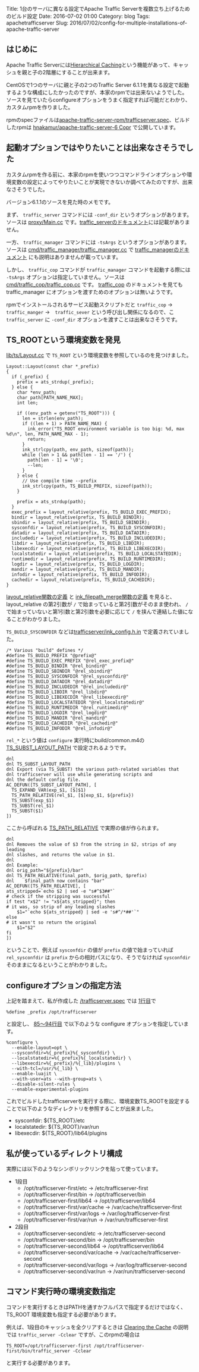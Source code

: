 Title: 1台のサーバに異なる設定でApache Traffic Serverを複数立ち上げるためのビルド設定
Date: 2016-07-02 01:00
Category: blog
Tags: apachetrafficserver
Slug: 2016/07/02/config-for-multiple-installations-of-apache-traffic-server

## はじめに
Apache Traffic Serverには[Hierarchical Caching](https://docs.trafficserver.apache.org/en/latest/admin-guide/configuration/hierachical-caching.en.html)という機能があって、キャッシュを親と子の2階層にすることが出来ます。

CentOSで1つのサーバに親と子の2つのTraffic Server 6.1.1を異なる設定で起動するような構成にしたかったのですが、本家のrpmでは出来ないようでした。
ソースを見ていたらconfigureオプションをうまく指定すれば可能だとわかり、カスタムrpmを作りました。

rpmのspecファイルは[apache-traffic-server-rpm/trafficserver.spec](https://github.com/hnakamur/apache-traffic-server-rpm/blob/d1688aec09f6761841bbc638938577cae49beccd/SPECS/trafficserver.spec)、ビルドしたrpmは [hnakamur/apache-traffic-server-6 Copr](https://copr.fedorainfracloud.org/coprs/hnakamur/apache-traffic-server-6/) で公開しています。

## 起動オプションではやりたいことは出来なさそうでした

カスタムrpmを作る前に、本家のrpmを使いつつコマンドラインオプションや環境変数の設定によってやりたいことが実現できないか調べてみたのですが、出来なさそうでした。

バージョン6.1.1のソースを見た時のメモです。

まず、 `traffic_server` コマンドには `-conf_dir` というオプションがあります。ソースは [proxy/Main.cc](https://github.com/apache/trafficserver/blob/6.1.1/proxy/Main.cc#L206) です。[traffic_serverのドキュメント](https://docs.trafficserver.apache.org/en/6.1.x/appendices/command-line/traffic_server.en.html)には記載がありません。

一方、 `traffic_manager` コマンドには `-tsArgs` というオプションがあります。 ソースは [cmd/traffic_manager/traffic_manager.cc](https://github.com/apache/trafficserver/blob/6.1.1/cmd/traffic_manager/traffic_manager.cc#L453) で [traffic_managerのドキュメント](https://docs.trafficserver.apache.org/en/6.1.x/appendices/command-line/traffic_manager.en.html#cmdoption-traffic_manager--tsArgs) にも説明はありませんが載っています。

しかし、 `traffic_cop` コマンドが `traffic_manager` コマンドを起動する際には `-tsArgs` オプションは指定していません。ソースは [cmd/traffic_cop/traffic_cop.cc](https://github.com/apache/trafficserver/blob/6.1.1/cmd/traffic_cop/traffic_cop.cc#L758) です。 [traffic_cop](https://docs.trafficserver.apache.org/en/6.1.x/appendices/command-line/traffic_cop.en.html) のドキュメントを見ても traffic_manager にオプションを渡すためのオプションは無いようです。

rpmでインストールされるサービス起動スクリプトだと `traffic_cop` →　`traffic_manger` →　`traffic_sever` という呼び出し関係になるので、こ `traffic_server`   に `-conf_dir` オプションを渡すことは出来なさそうです。

## TS_ROOTという環境変数を発見

[lib/ts/Layout.cc](https://github.com/apache/trafficserver/blob/6.1.1/lib/ts/Layout.cc#L146-L187) で `TS_ROOT` という環境変数を参照しているのを見つけました。

```
Layout::Layout(const char *_prefix)
{
  if (_prefix) {
    prefix = ats_strdup(_prefix);
  } else {
    char *env_path;
    char path[PATH_NAME_MAX];
    int len;

    if ((env_path = getenv("TS_ROOT"))) {
      len = strlen(env_path);
      if ((len + 1) > PATH_NAME_MAX) {
        ink_error("TS_ROOT environment variable is too big: %d, max %d\n", len, PATH_NAME_MAX - 1);
        return;
      }
      ink_strlcpy(path, env_path, sizeof(path));
      while (len > 1 && path[len - 1] == '/') {
        path[len - 1] = '\0';
        --len;
      }
    } else {
      // Use compile time --prefix
      ink_strlcpy(path, TS_BUILD_PREFIX, sizeof(path));
    }

    prefix = ats_strdup(path);
  }
  exec_prefix = layout_relative(prefix, TS_BUILD_EXEC_PREFIX);
  bindir = layout_relative(prefix, TS_BUILD_BINDIR);
  sbindir = layout_relative(prefix, TS_BUILD_SBINDIR);
  sysconfdir = layout_relative(prefix, TS_BUILD_SYSCONFDIR);
  datadir = layout_relative(prefix, TS_BUILD_DATADIR);
  includedir = layout_relative(prefix, TS_BUILD_INCLUDEDIR);
  libdir = layout_relative(prefix, TS_BUILD_LIBDIR);
  libexecdir = layout_relative(prefix, TS_BUILD_LIBEXECDIR);
  localstatedir = layout_relative(prefix, TS_BUILD_LOCALSTATEDIR);
  runtimedir = layout_relative(prefix, TS_BUILD_RUNTIMEDIR);
  logdir = layout_relative(prefix, TS_BUILD_LOGDIR);
  mandir = layout_relative(prefix, TS_BUILD_MANDIR);
  infodir = layout_relative(prefix, TS_BUILD_INFODIR);
  cachedir = layout_relative(prefix, TS_BUILD_CACHEDIR);
}
```

[layout_relative関数の定義](https://github.com/apache/trafficserver/blob/6.1.1/lib/ts/Layout.cc#L51-L70) と [ink_filepath_merge関数の定義](https://github.com/apache/trafficserver/blob/d6906e2a59858005d09018994262562b03ca24e9/lib/ts/ink_file.cc#L132-L323) を見ると、 layout_relative の第2引数が `/` で始まっていると第2引数がそのまま使われ、 `/` で始まっていないと第1引数と第2引数を必要に応じて `/` を挟んで連結した値になることがわかりました。

`TS_BUILD_SYSCONFDIR` などは[trafficserver/ink_config.h.in](https://github.com/apache/trafficserver/blob/6.1.1/lib/ts/ink_config.h.in#L110-L125) で定義されていました。

```
/* Various "build" defines */
#define TS_BUILD_PREFIX "@prefix@"
#define TS_BUILD_EXEC_PREFIX "@rel_exec_prefix@"
#define TS_BUILD_BINDIR "@rel_bindir@"
#define TS_BUILD_SBINDIR "@rel_sbindir@"
#define TS_BUILD_SYSCONFDIR "@rel_sysconfdir@"
#define TS_BUILD_DATADIR "@rel_datadir@"
#define TS_BUILD_INCLUDEDIR "@rel_includedir@"
#define TS_BUILD_LIBDIR "@rel_libdir@"
#define TS_BUILD_LIBEXECDIR "@rel_libexecdir@"
#define TS_BUILD_LOCALSTATEDIR "@rel_localstatedir@"
#define TS_BUILD_RUNTIMEDIR "@rel_runtimedir@"
#define TS_BUILD_LOGDIR "@rel_logdir@"
#define TS_BUILD_MANDIR "@rel_mandir@"
#define TS_BUILD_CACHEDIR "@rel_cachedir@"
#define TS_BUILD_INFODIR "@rel_infodir@"
```

`rel_*` という値は `configure` 実行時にbuild/common.m4の [TS_SUBST_LAYOUT_PATH](https://github.com/apache/trafficserver/blob/5a0952b01d01ef927a65fc44bac5f68c345747aa/build/common.m4#L252-L263) で設定されるようです。

```
dnl
dnl TS_SUBST_LAYOUT_PATH
dnl Export (via TS_SUBST) the various path-related variables that
dnl trafficserver will use while generating scripts and
dnl the default config file.
AC_DEFUN([TS_SUBST_LAYOUT_PATH], [
  TS_EXPAND_VAR(exp_$1, [$]$1)
  TS_PATH_RELATIVE(rel_$1, [$]exp_$1, ${prefix})
  TS_SUBST(exp_$1)
  TS_SUBST(rel_$1)
  TS_SUBST($1)
])
```

ここから呼ばれる [TS_PATH_RELATIVE](https://github.com/apache/trafficserver/blob/5a0952b01d01ef927a65fc44bac5f68c345747aa/build/common.m4#L223-L241) で実際の値が作られます。

```
dnl
dnl Removes the value of $3 from the string in $2, strips of any leading
dnl slashes, and returns the value in $1.
dnl
dnl Example:
dnl orig_path="${prefix}/bar"
dnl TS_PATH_RELATIVE(final_path, $orig_path, $prefix)
dnl    $final_path now contains "bar"
AC_DEFUN([TS_PATH_RELATIVE], [
ats_stripped=`echo $2 | sed -e "s#^$3##"`
# check if the stripping was successful
if test "x$2" != "x${ats_stripped}"; then
# it was, so strip of any leading slashes
    $1="`echo ${ats_stripped} | sed -e 's#^/*##'`"
else
# it wasn't so return the original
    $1="$2"
fi
])
```

ということで、例えば `sysconfdir` の値が `prefix` の値で始まっていれば `rel_sysconfdir` は `prefix` からの相対パスになり、そうでなければ `sysconfdir` そのままになるということがわかりました。


## configureオプションの指定方法

上記を踏まえて、私が作成した [/trafficserver.spec](https://github.com/hnakamur/apache-traffic-server-rpm/blob/d1688aec09f6761841bbc638938577cae49beccd/SPECS/trafficserver.spec) では [1行目](https://github.com/hnakamur/apache-traffic-server-rpm/blob/d1688aec09f6761841bbc638938577cae49beccd/SPECS/trafficserver.spec#L1)で

```
%define _prefix /opt/trafficserver
```

と設定し、 [85〜94行目](https://github.com/hnakamur/apache-traffic-server-rpm/blob/d1688aec09f6761841bbc638938577cae49beccd/SPECS/trafficserver.spec#L85-L94) で以下のような configure オプションを指定しています。

```
%configure \
  --enable-layout=opt \
  --sysconfdir=%{_prefix}%{_sysconfdir} \
  --localstatedir=%{_prefix}%{_localstatedir} \
  --libexecdir=%{_prefix}/%{_lib}/plugins \
  --with-tcl=/usr/%{_lib} \
  --enable-luajit \
  --with-user=ats --with-group=ats \
  --disable-silent-rules \
  --enable-experimental-plugins
```

これでビルドしたtrafficserverを実行する際に、環境変数TS_ROOTを設定することで以下のようなディレクトリを参照することが出来ました。

* sysconfdir: ${TS_ROOT}/etc
* localstatedir: ${TS_ROOT}/var/run
* libexecdir: ${TS_ROOT}/lib64/plugins

## 私が使っているディレクトリ構成

実際には以下のようなシンボリックリンクを貼って使っています。

* 1段目
    - /opt/trafficserver-first/etc -> /etc/trafficserver-first 
    - /opt/trafficserver-first/bin -> /opt/trafficserver/bin
    - /opt/trafficserver-first/lib64 -> /opt/trafficserver/lib64
    - /opt/trafficserver-first/var/cache -> /var/cache/trafficserver-first
    - /opt/trafficserver-first/var/logs -> /var/log/trafficserver-first
    - /opt/trafficserver-first/var/run -> /var/run/trafficserver-first
* 2段目
    - /opt/trafficserver-second/etc -> /etc/trafficserver-second 
    - /opt/trafficserver-second/bin -> /opt/trafficserver/bin
    - /opt/trafficserver-second/lib64 -> /opt/trafficserver/lib64
    - /opt/trafficserver-second/var/cache -> /var/cache/trafficserver-second
    - /opt/trafficserver-second/var/logs -> /var/log/trafficserver-second
    - /opt/trafficserver-second/var/run -> /var/run/trafficserver-second

## コマンド実行時の環境変数指定

コマンドを実行するときはPATHを通すかフルパスで指定するだけではなく、 TS_ROOT 環境変数も指定する必要があります。

例えば、1段目のキャッシュを全クリアするときは [Clearing the Cache](https://docs.trafficserver.apache.org/en/6.1.x/admin-guide/storage/index.en.html#clearing-the-cache) の説明では `traffic_server -Cclear` ですが、このrpmの場合は

```
TS_ROOT=/opt/trafficserver-first /opt/trafficserver-first/bin/traffic_server -Cclear
```

と実行する必要があります。

